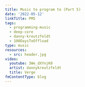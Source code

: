 ```yaml
---
title: Music to program to (Part 5)
date: '2022-05-12'
linkTitle: PM5
tags:
  - programming-music
  - deep-core
  - danny-kreutzfeldt
  - 100DaysToOffload
type: music
resources:
  - src: header.jpg
video:
  youtube: 3We_dXYnjK0
  artist: dannykreutzfeldt
  title: Verge
fmContentType: blog
---
```


